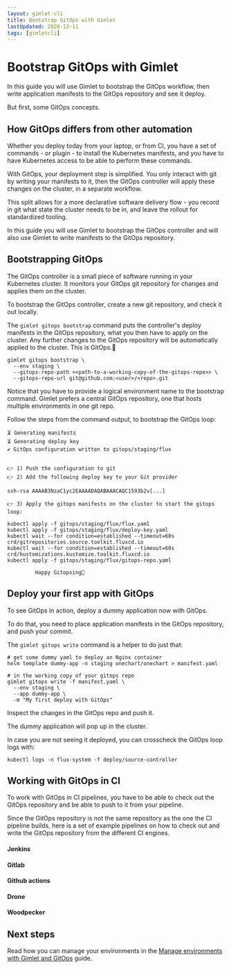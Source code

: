 ```yaml
---
layout: gimlet-cli
title: Bootstrap GitOps with Gimlet
lastUpdated: 2020-12-11
tags: [gimletcli]
---
```


# Bootstrap GitOps with Gimlet

In this guide you will use Gimlet to bootstrap the GitOps workflow, then write application manifests to the GitOps repository and see it deploy.

But first, some GitOps concepts.

## How GitOps differs from other automation

Whether you deploy today from your laptop, or from CI, you have a set of commands - or plugin - to install the Kubernetes manifests, and you have to have Kubernetes access to be able to perform these commands.

With GitOps, your deployment step is simplified. You only interact with git by writing your manifests to it, then the GitOps controller will apply these changes on the cluster, in a separate workflow.

This split allows for a more declarative software delivery flow - you record in git what state the cluster needs to be in, and leave the rollout for standardized tooling.

In this guide you will use Gimlet to bootstrap the GitOps controller and will also use Gimlet to write manifests to the GitOps repository. 

## Bootstrapping GitOps

The GitOps controller is a small piece of software running in your Kubernetes cluster.
It monitors your GitOps git repository for changes and applies them on the cluster.

To bootstrap the GitOps controller, create a new git repository, and check it out locally.

The `gimlet gitops bootstrap` command
puts the controller's deploy manifests in the GitOps repository, what you then have to apply on the cluster.
Any further changes to the GitOps repository will be automatically applied to the cluster. This is GitOps.🙌

```
gimlet gitops bootstrap \
  --env staging \
  --gitops-repo-path <<path-to-a-working-copy-of-the-gitops-repo>> \
  --gitops-repo-url git@github.com:<user>/<repo>.git
```

Notice that you have to provide a logical environment name to the bootstrap command.
Gimlet prefers a central GitOps repository, one that hosts multiple environments in one git repo.

Follow the steps from the command output, to bootstrap the GitOps loop:

```
⏳ Generating manifests
⏳ Generating deploy key
✔️ GitOps configuration written to gitops/staging/flux


👉 1) Push the configuration to git
👉 2) Add the following deploy key to your Git provider

ssh-rsa AAAAB3NzaC1yc2EAAAADAQABAAACAQC1593b2v[...]

👉 3) Apply the gitops manifests on the cluster to start the gitops loop:

kubectl apply -f gitops/staging/flux/flux.yaml
kubectl apply -f gitops/staging/flux/deploy-key.yaml
kubectl wait --for condition=established --timeout=60s crd/gitrepositories.source.toolkit.fluxcd.io
kubectl wait --for condition=established --timeout=60s crd/kustomizations.kustomize.toolkit.fluxcd.io
kubectl apply -f gitops/staging/flux/gitops-repo.yaml

         Happy Gitopsing🎊
```

## Deploy your first app with GitOps

To see GitOps in action, deploy a dummy application now with GitOps.

To do that, you need to place application manifests in the GitOps repository, and push your commit.

The `gimlet gitops write` command is a helper to do just that:

```
# get some dummy yaml to deploy an Nginx container
helm template dummy-app -n staging onechart/onechart > manifest.yaml

# in the working copy of your gitops repo
gimlet gitops write -f manifest.yaml \
  --env staging \
  --app dummy-app \
  -m "My first deploy with GitOps"
```

Inspect the changes in the GitOps repo and push it.

The dummy application will pop up in the cluster.

In case you are not seeing it deployed, you can crosscheck the GitOps loop logs with:

```
kubectl logs -n flux-system -f deploy/source-controller
```

## Working with GitOps in CI

To work with GitOps in CI pipelines, you have to be able to check out the GitOps repository and be able to push to it from your pipeline.

Since the GitOps repository is not the same repository as the one the CI pipeline builds,
here is a set of example pipelines on how to check out and write the GitOps repository from the different CI engines.

#### Jenkins
#### Gitlab
#### Github actions
#### Drone
#### Woodpecker


## Next steps

Read how you can manage your environments in the [Manage environments with Gimlet and GitOps](/gimlet-cli/manage-environments-with-gimlet-and-gitops) guide.
